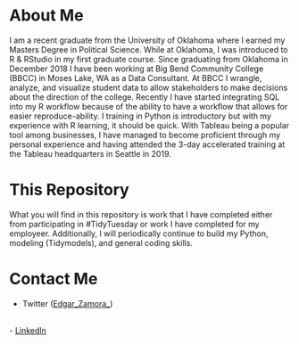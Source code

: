 # About Me

I am a recent graduate from the University of Oklahoma where I earned my Masters Degree in Political Science. While at Oklahoma, I was introduced to R & RStudio in my first graduate course. Since graduating from Oklahoma in December 2018 I have been working at Big Bend Community College (BBCC) in Moses Lake, WA as a Data Consultant. At BBCC I wrangle, analyze, and visualize student data to allow stakeholders to make decisions about the direction of the college. Recently I have started integrating SQL into my R workflow because of the ability to have a workflow that allows for easier reproduce-ability. I training in Python is introductory but with my experience with R learning, it should be quick. With Tableau being a popular tool among businesses, I have managed to become proficient through my personal experience and having attended the 3-day accelerated training at the Tableau headquarters in Seattle in 2019. 

# This Repository

What you will find in this repository is work that I have completed either from participating in #TidyTuesday or work I have completed for my employeer. Additionally, I will periodically continue to build my Python, modeling (Tidymodels), and general coding skills.

# Contact Me

- Twitter (<a href="https://twitter.com/Edgar_Zamora_">Edgar_Zamora_</a>)
<br>
- <a href="https://www.linkedin.com/in/edgar-zamora-01896b148/">LinkedIn</a>

